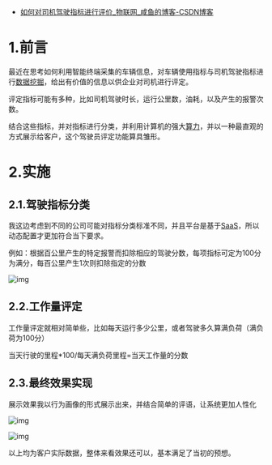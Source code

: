 - [如何对司机驾驶指标进行评价_物联网_咸鱼的博客-CSDN博客](https://blog.csdn.net/qq_17486399/article/details/117463373)

# 1.前言

最近在思考如何利用智能终端采集的车辆信息，对车辆使用指标与司机驾驶指标进行[数据挖掘](https://so.csdn.net/so/search?q=数据挖掘&spm=1001.2101.3001.7020)，给出有价值的信息以供企业对司机进行评定。

评定指标可能有多种，比如司机驾驶时长，运行公里数，油耗，以及产生的报警次数。

结合这些指标，并对指标进行分类，并利用计算机的强大[算力](https://so.csdn.net/so/search?q=算力&spm=1001.2101.3001.7020)，并以一种最直观的方式展示给客户，这个驾驶员评定功能算具雏形。

# 2.实施

## 2.1.驾驶指标分类

我这边考虑到不同的公司可能对指标分类标准不同，并且平台是基于[SaaS](https://so.csdn.net/so/search?q=SaaS&spm=1001.2101.3001.7020)，所以动态配置才更加符合当下要求。

例如：根据百公里产生的特定报警而扣除相应的驾驶分数，每项指标可定为100分为满分，每百公里产生1次则扣除指定的分数

![img](https://img-blog.csdnimg.cn/20210602112614384.png?x-oss-process=image/watermark,type_ZmFuZ3poZW5naGVpdGk,shadow_10,text_aHR0cHM6Ly9ibG9nLmNzZG4ubmV0L3FxXzE3NDg2Mzk5,size_16,color_FFFFFF,t_70)

## 2.2.工作量评定

工作量评定就相对简单些，比如每天运行多少公里，或者驾驶多久算满负荷（满负荷为100分）

当天行驶的里程*100/每天满负荷里程=当天工作量的分数

## 2.3.最终效果实现

展示效果我以行为画像的形式展示出来，并结合简单的评语，让系统更加人性化

![img](https://img-blog.csdnimg.cn/20210602113605683.png?x-oss-process=image/watermark,type_ZmFuZ3poZW5naGVpdGk,shadow_10,text_aHR0cHM6Ly9ibG9nLmNzZG4ubmV0L3FxXzE3NDg2Mzk5,size_16,color_FFFFFF,t_70)

![img](https://img-blog.csdnimg.cn/20210602113620911.png?x-oss-process=image/watermark,type_ZmFuZ3poZW5naGVpdGk,shadow_10,text_aHR0cHM6Ly9ibG9nLmNzZG4ubmV0L3FxXzE3NDg2Mzk5,size_16,color_FFFFFF,t_70)

以上均为客户实际数据，整体来看效果还可以，基本满足了当初的预想。